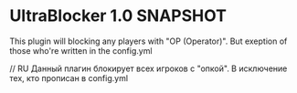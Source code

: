 # UltraBlocker 1.0 SNAPSHOT
This plugin will blocking any players with "OP (Operator)".
But exeption of those who're written in the config.yml

// RU
Данный плагин блокирует всех игроков с "опкой".
В исключение тех, кто прописан в config.yml
